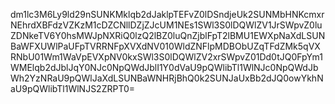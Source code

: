 dm1lc3M6Ly9ld29nSUNKMklqb2dJaklpTEFvZ0lDSndjeUk2SUNMbHNKcmxrNEhrdXBFdzVZKzM1cDZCNllDZjZJcUM1NEs1SWl3S0lDQWlZV1JrSWpvZ0luZDNkeTV6Y0hsMWJpNXRiQ0lzQ2lBZ0luQnZjblFpT2lBMU1EWXpNaXdLSUNBaWFXUWlPaUFpTVRRNFpXVXdNV010WldZNFlpMDBObUZqTFdZMk5qVXRNbU01Wm1WaVpEVXpNV0kxSWl3S0lDQWlZV2xrSWpvZ01Dd0tJQ0FpYm1WMElqb2dJblJqY0NJc0NpQWdJblI1Y0dVaU9pQWlibTl1WlNJc0NpQWdJbWh2YzNRaU9pQWlJaXdLSUNBaWNHRjBhQ0k2SUNJaUxBb2dJQ0owYkhNaU9pQWlibTl1WlNJS2ZRPT0=
